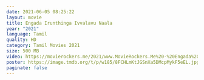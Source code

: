 ```yaml
---
date: 2021-06-05 08:25:22
layout: movie
title: Engada Irunthinga Ivvalavu Naala
year: "2021"
language: Tamil
quality: HD
category: Tamil Movies 2021
size: 500 MB
video: https://movierockers.me/2021/www.MovieRockers.Me%20-%20Engada%20Iruthinga%20Ivvalavu%20Naala%20(2021)%20Tamil%20HDRip%20480p%20Single%20Part.mp4
poster: https://image.tmdb.org/t/p/w185/8FCHLmKtJGSnXa5DMcpMykF5eEL.jpg
paginate: false
---
```


